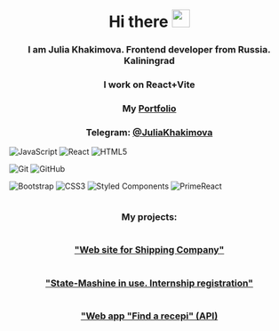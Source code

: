 <h1 align="center">Hi there <img src="https://github.com/blackcater/blackcater/raw/main/images/Hi.gif" height="32"/></h1>
<h3 align="center">I am Julia Khakimova. Frontend developer from Russia. Kaliningrad </h3>
<h3 align="center">I work on React+Vite</h3>
<h3 align="center">My <a href="https://khakimovaportfolio.netlify.app/"target="_blank">Portfolio</a> </h3>

<h3 align="center">Telegram: <a href="https://t.me/JuliaKhakimova" target="_blank">@JuliaKhakimova</a></h3>


![JavaScript](https://img.shields.io/badge/javascript-%23323330.svg?style=for-the-badge&logo=javascript&logoColor=%23F7DF1E)
![React](https://img.shields.io/badge/react-%2320232a.svg?style=for-the-badge&logo=react&logoColor=%2361DAFB)
![HTML5](https://img.shields.io/badge/html5-%23E34F26.svg?style=for-the-badge&logo=html5&logoColor=white)

![Git](https://img.shields.io/badge/git-%23F05033.svg?style=for-the-badge&logo=git&logoColor=white)
![GitHub](https://img.shields.io/badge/github-%23121011.svg?style=for-the-badge&logo=github&logoColor=white)

![Bootstrap](https://img.shields.io/badge/bootstrap-%238511FA.svg?style=for-the-badge&logo=bootstrap&logoColor=white) 
![CSS3](https://img.shields.io/badge/css3-%231572B6.svg?style=for-the-badge&logo=css3&logoColor=white)
![Styled Components](https://img.shields.io/badge/styled--components-%23DB7093.svg?style=for-the-badge&logo=styled-components&logoColor=white)
![PrimeReact](https://img.shields.io/badge/primereact-%23FF2D55.svg?style=for-the-badge&logo=primereact&logoColor=white)


<div style="display: flex; flex-direction: column; align-items: center;">
    <h3>My projects:</h3>
    <h3>
        <a href="https://kdsc.ru/" target="_blank">"Web site for Shipping Company"</a>
    </h3>
    <h3>
        <a href="https://internship-registration.netlify.app/">"State-Mashine in use. Internship registration"</a>
    </h3>
    <h3>
         <a href="https://spiffy-dodol-2bfe05.netlify.app/" target="_blank">"Web app "Find a recepi" (API)</a>
    </h3>
</div>





